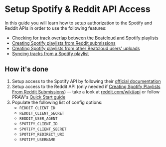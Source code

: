 # Setup Spotify & Reddit API Access

In this guide you will learn how to setup authorization to the Spotify and Reddit APIs in order to use the following features:

* [Checking for track overlap between the Beatcloud and Spotify playlists](check_beatcloud.md)
* [Creating Spotify playlists from Reddit submissions](spotify_playlist_from_reddit.md)
* [Creating Spotify playlists from other Beatcloud users' uploads](spotify_playlist_from_upload.md)
* [Syncing tracks from a Spotify playlist](sync_spotify.md)

## How it's done

1. Setup access to the Spotify API by following their [official documentation](https://developer.spotify.com/documentation/web-api)
1. Setup access to the Reddit API (only needed if [Creating Spotify Playlists From Reddit Submissions](spotify_playlist_from_reddit.md)) -- take a look at [reddit.com/wiki/api](https://www.reddit.com/wiki/api) or follow PRAW's [Quick Start guide](https://praw.readthedocs.io/en/stable/getting_started/authentication.html#oauth)
1. Populate the following list of config options:
    - `REDDIT_CLIENT_ID`
    - `REDDIT_CLIENT_SECRET`
    - `REDDIT_USER_AGENT`
    - `SPOTIFY_CLIENT_ID`
    - `SPOTIFY_CLIENT_SECRET`
    - `SPOTIFY_REDIRECT_URI`
    - `SPOTIFY_USERNAME`
